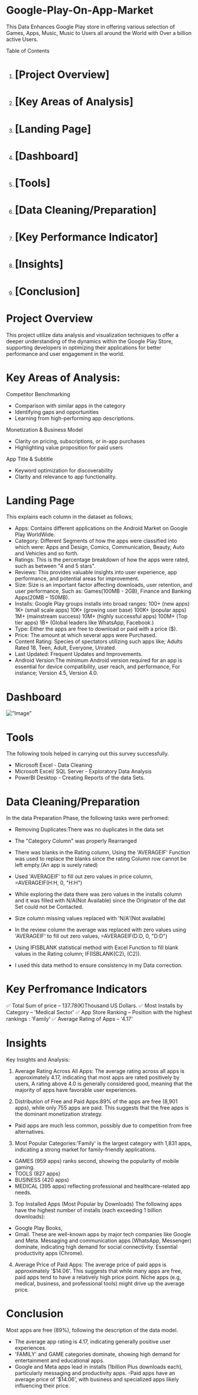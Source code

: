 # Google-Play-On-App-Market
This Data Enhances Google Play store in offering various selection of Games, Apps, Music, Music to Users all around the World with Over a billion active Users. 

Table of Contents
1. # [Project Overview]
2. # [Key Areas of Analysis]
3. # [Landing Page]
4. # [Dashboard]
5. # [Tools]
6. # [Data Cleaning/Preparation]
7. # [Key Performance Indicator]
8. # [Insights]
9. # [Conclusion]

# Project Overview
This project utilize data analysis and visualization techniques to offer a deeper understanding of the dynamics within the Google Play Store, supporting developers in optimizing their applications for better performance and user engagement in the world.
  
# Key Areas of Analysis:
  Competitor Benchmarking
- Comparison with similar apps in the category
- Identifying gaps and opportunities
- Learning from high-performing app descriptions.

 Monetization & Business Model
- Clarity on pricing, subscriptions, or in-app purchases
- Highlighting value proposition for paid users

 App Title & Subtitle
- Keyword optimization for discoverability
- Clarity and relevance to app functionality.

 # Landing Page
This explains each column in the dataset as follows;

   - Apps: Contains different applications on the Android Market on Google Play WorldWide.
   - Category: Different Segments of how the apps were classified into which were: Apps and Design, Comics, Communication, Beauty, Auto and Vehicles and so forth.
   - Ratings: This is the percentage breakdown of how the apps were rated, such as between "4 and 5 stars".
   - Reviews: This provides valuable insights into user experience, app performance, and potential areas for improvement.
   - Size: Size is an important factor affecting downloads, user retention, and user performance, Such as: Games(100MB - 2GB), Finance and Banking Apps(20MB – 150MB).
   - Installs: Google Play groups installs into broad ranges:
   100+ (new apps)
   1K+ (small scale apps)
  10K+ (growing user base)
  100K+ (popular apps)
  1M+ (mainstream success)
 10M+ (highly successful apps)
 100M+ (Top tier apps)
 1B+ (Global leaders like WhatsApp, Facebook.)
  - Type: Either the apps are free to download or paid with a price ($).
  - Price: The amount at which several apps were Purchased.
  - Content Rating: Species of spectators utilizing such apps like; Adults Rated 18, Teen, Adult, Everyone, Unrated.
  - Last Updated: Frequent Updates and Improvements.
  - Android Version:The minimum Android version required for an app is essential for device compatibility, user reach, and performance, For instance; Version 4.5, Version 4.0.
  
# Dashboard
<img src= https://github.com/user-attachments/assets/3594ba90-d74d-42d2-9778-4bf111b76b92 width=”250” height=”150” alt=”Image”>


# Tools
The following tools helped in carrying out this survey successfully.

- Microsoft Excel - Data Cleaning
- Microsoft Excel/ SQL Server - Exploratory Data Analysis
- PowerBI Desktop - Creating Reports of the data Sets.

# Data Cleaning/Preparation
In the data Preparation Phase, the following tasks were perfromed:

- Removing Duplicates:There was no duplicates in the data set
- The "Category Column" was properly Rearranged
- There was blanks in the Rating column, Using the 'AVERAGEIF' Function was used to replace the blanks since the rating Column row cannot be left empty.(An app is surely rated)
- Used 'AVERAGEIF' to fill out zero values in price column, =AVERAGEIF(H:H, 0, "H:H")
- While exploring the data there was zero values in the installs column and it was filled with N/A(Not Available) since the Originator of the dat Set could not be Contacted.
- Size column missing values replaced with 'N/A'(Not available)
- In the review column the average was replaced with zero values using 'AVERAGEIF' to fill out zero values, =AVERAGEIF(D:D, 0, "D:D")
- Using IFISBLANK  statistical method with Excel Function to fill blank values in the Rating column; IF(ISBLANK(C2), (C2)).
  
- I used this data method to ensure consistency in my Data correction.
  


# Key Perfromance Indicators
✅ Total Sum of price – 137.78(K)Thousand US Dollars.
✅ Most Installs by Category – 'Medical Sector'
✅ App Store Ranking – Position with the highest rankings : 'Family'
✅ Average Rating of Apps – '4.17'

# Insights
   Key Insights and Analysis:
1. Average Rating Across All Apps:
   The average rating across all apps is approximately 4.17, indicating that most apps are rated positively by users, A rating above 4.0 is generally considered good, meaning that the majority of apps have favorable user experiences.
   
2. Distribution of Free and Paid Apps:89% of the apps are free (8,901 apps), while only 755 apps are paid. This suggests that the free apps is the dominant monetization strategy.
 - Paid apps are much less common, possibly due to competition from free alternatives.

3. Most Popular Categories:'Family' is the largest category with 1,831 apps, indicating a strong market for family-friendly applications.
- GAMES (959 apps) ranks second, showing the popularity of mobile gaming.
- TOOLS (827 apps) 
- BUSINESS (420 apps) 
- MEDICAL (395 apps) reflecting professional and healthcare-related app needs.

3. Top Installed Apps (Most Popular by Downloads)
The following apps have the highest number of installs (each exceeding 1 billion downloads):

- Google Play Books,
- Gmail.
  These are well-known apps by major tech companies like Google and Meta.
Messaging and communication apps (WhatsApp, Messenger) dominate, indicating high demand for social connectivity.
Essential productivity apps (Chrome).

4. Average Price of Paid Apps: The average price of paid apps is approximately '$14.06'. This suggests that while many apps are free, paid apps tend to have a relatively high price point.
Niche apps (e.g, medical, business, and professional tools) might drive up the average price.


# Conclusion
Most apps are free (89%), following the  description of the data model.
- The average app rating is 4.17, indicating generally positive user experiences.
- 'FAMILY' and GAME categories dominate, showing high demand for entertainment and educational apps.
- Google and Meta apps lead in installs (1billion Plus downloads each), particularly messaging and productivity apps.
-Paid apps have an average price of '$14.06', with business and specialized apps likely influencing their price.

